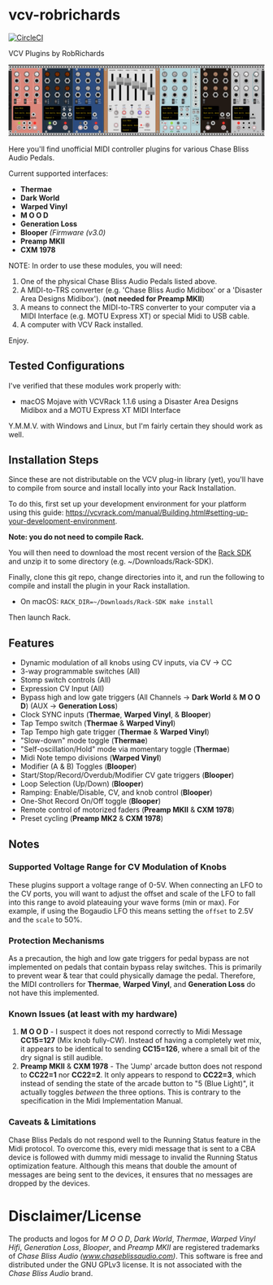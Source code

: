# vcv-robrichards
[![CircleCI](https://circleci.com/gh/rhrhunter/vcv-robrichards/tree/master.svg?style=svg)](https://circleci.com/gh/rhrhunter/vcv-robrichards/tree/master)

VCV Plugins by RobRichards

![RobRichards Plugins](plugins.png)

Here you'll find unofficial MIDI controller plugins for various Chase Bliss Audio Pedals.

Current supported interfaces:

* **Thermae**
* **Dark World**
* **Warped Vinyl**
* **M O O D**
* **Generation Loss**
* **Blooper** *(Firmware (v3.0)*
* **Preamp MKII**
* **CXM 1978**

NOTE: In order to use these modules, you will need:

1. One of the physical Chase Bliss Audio Pedals listed above.
2. A MIDI-to-TRS converter (e.g. 'Chase Bliss Audio Midibox' or a 'Disaster Area Designs Midibox'). (**not needed for Preamp MKII**)
3. A means to connect the MIDI-to-TRS converter to your computer via a MIDI Interface (e.g. MOTU Express XT) or special Midi to USB cable.
4. A computer with VCV Rack installed.

Enjoy.

## Tested Configurations

I've verified that these modules work properly with:

* macOS Mojave with VCVRack 1.1.6 using a Disaster Area Designs Midibox and a MOTU Express XT MIDI Interface

Y.M.M.V. with Windows and Linux, but I'm fairly certain they should work as well.

## Installation Steps

Since these are not distributable on the VCV plug-in library (yet), you'll have to compile
from source and install locally into your Rack Installation.

To do this, first set up your development environment for your platform using this guide: https://vcvrack.com/manual/Building.html#setting-up-your-development-environment.

**Note: you do not need to compile Rack.**

You will then need to download the most recent version of the [Rack SDK](https://vcvrack.com/downloads/Rack-SDK-1.1.6.zip) and unzip it to some directory (e.g. ~/Downloads/Rack-SDK).

Finally, clone this git repo, change directories into it, and run the following to compile and install the plugin in your Rack installation.

* On macOS: `RACK_DIR=~/Downloads/Rack-SDK make install`

Then launch Rack.

## Features
* Dynamic modulation of all knobs using CV inputs, via CV -> CC
* 3-way programmable switches (All)
* Stomp switch controls (All)
* Expression CV Input (All)
* Bypass high and low gate triggers (All Channels -> **Dark World** & **M O O D**) (AUX -> **Generation Loss**)
* Clock SYNC inputs (**Thermae**, **Warped Vinyl**, & **Blooper**)
* Tap Tempo switch (**Thermae** & **Warped Vinyl**)
* Tap Tempo high gate trigger (**Thermae** & **Warped Vinyl**)
* "Slow-down" mode toggle (**Thermae**)
* "Self-oscillation/Hold" mode via momentary toggle (**Thermae**)
* Midi Note tempo divisions (**Warped Vinyl**)
* Modifier (A & B) Toggles (**Blooper**)
* Start/Stop/Record/Overdub/Modifier CV gate triggers (**Blooper**)
* Loop Selection (Up/Down) (**Blooper**)
* Ramping: Enable/Disable, CV, and knob control (**Blooper**)
* One-Shot Record On/Off toggle (**Blooper**)
* Remote control of motorized faders (**Preamp MKII** & **CXM 1978**)
* Preset cycling (**Preamp MK2** & **CXM 1978**)

## Notes

### Supported Voltage Range for CV Modulation of Knobs

These plugins support a voltage range of 0-5V. When connecting an LFO to the CV ports, you will want to adjust the offset and scale of the LFO to fall into this range to avoid plateauing your wave forms (min or max). For example, if using the Bogaudio LFO this means setting the `offset` to 2.5V and the `scale` to 50%.

### Protection Mechanisms

As a precaution, the high and low gate triggers for pedal bypass are not implemented on pedals that contain bypass relay switches. This is primarily to prevent wear & tear that could physically damage the pedal. Therefore, the MIDI controllers for **Thermae**, **Warped Vinyl**, and **Generation Loss** do not have this implemented.

### Known Issues (at least with my hardware)
1. **M O O D** - I suspect it does not respond correctly to Midi Message **CC15=127** (Mix knob fully-CW). Instead of having a completely wet mix, it appears to be identical to sending **CC15=126**, where a small bit of the dry signal is still audible.
2. **Preamp MKII** & **CXM 1978** - The 'Jump' arcade button does not respond to **CC22=1** nor **CC22=2**. It only appears to respond to **CC22=3**, which instead of sending the state of the arcade button to "5 (Blue Light)", it actually toggles *between* the three options. This is contrary to the specification in the Midi Implementation Manual.

### Caveats & Limitations

Chase Bliss Pedals do not respond well to the Running Status feature in the Midi protocol. To overcome this, every midi message that is sent to a CBA device is followed with dummy midi message to invalid the Running Status optimization feature. Although this means that double the amount of messages are being sent to the devices, it ensures that no messages are dropped by the devices.

# Disclaimer/License

The products and logos for *M O O D*, *Dark World*, *Thermae*, *Warped Vinyl Hifi*, *Generation Loss*, *Blooper*, and *Preamp MKII* are registered trademarks of *Chase Bliss Audio (www.chaseblissaudio.com)*. This software is free and distributed under the GNU GPLv3 license. It is not associated with the *Chase Bliss Audio* brand.
